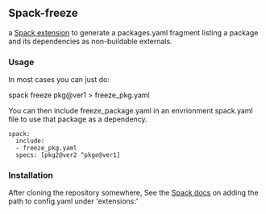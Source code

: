 

## Spack-freeze

a [Spack extension](https://spack.readthedocs.io/en/latest/extensions.html#custom-extensions) to generate a packages.yaml fragment listing a package and its dependencies as non-buildable externals.


### Usage

In most cases you can just do:

  spack freeze pkg@ver1 > freeze_pkg.yaml

You can then include freeze_package.yaml in an envrionment spack.yaml file
to use that package as a dependency.

    spack:
      include:
      - freeze_pkg.yaml
      specs: [pkg2@ver2 ^pkge@ver1]

### Installation

After cloning the repository somewhere, See the [Spack docs](https://spack.readthedocs.io/en/latest/extensions.html#configure-spack-to-use-extensions) on adding the path to config.yaml under 'extensions:'
